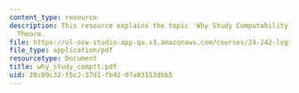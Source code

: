 ```yaml
---
content_type: resource
description: This resource explains the topic 'Why Study Computability' using Church-Turning
  Theorm.
file: https://ol-ocw-studio-app-qa.s3.amazonaws.com/courses/24-242-logic-ii-spring-2004/20c09c32f5c237d1fb4207a83153dbb5_why_study_comptt.pdf
file_type: application/pdf
resourcetype: Document
title: why_study_comptt.pdf
uid: 20c09c32-f5c2-37d1-fb42-07a83153dbb5
---
```

